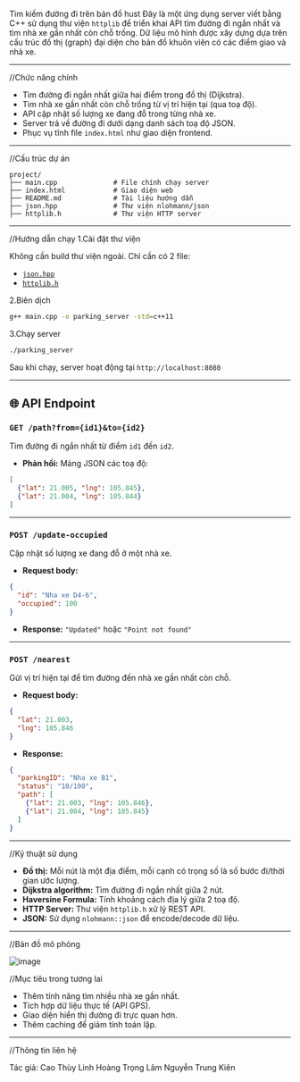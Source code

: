 Tìm kiếm đường đi trên bản đồ hust
Đây là một ứng dụng server viết bằng C++ sử dụng thư viện `httplib` để triển khai API tìm đường đi ngắn nhất và tìm nhà xe gần nhất còn chỗ trống. Dữ liệu mô hình được xây dựng dựa trên cấu trúc đồ thị (graph) đại diện cho bản đồ khuôn viên có các điểm giao và nhà xe.

---

//Chức năng chính

- Tìm đường đi ngắn nhất giữa hai điểm trong đồ thị (Dijkstra).
- Tìm nhà xe gần nhất còn chỗ trống từ vị trí hiện tại (qua toạ độ).
- API cập nhật số lượng xe đang đỗ trong từng nhà xe.
- Server trả về đường đi dưới dạng danh sách toạ độ JSON.
- Phục vụ tĩnh file `index.html` như giao diện frontend.

---

//Cấu trúc dự án

```
project/
├── main.cpp              # File chính chạy server
├── index.html            # Giao diện web
├── README.md             # Tài liệu hướng dẫn
├── json.hpp              # Thư viện nlohmann/json
├── httplib.h             # Thư viện HTTP server
```

---

//Hướng dẫn chạy
1.Cài đặt thư viện

Không cần build thư viện ngoài. Chỉ cần có 2 file:
- [`json.hpp`](https://github.com/nlohmann/json/releases)
- [`httplib.h`](https://github.com/yhirose/cpp-httplib)

2.Biên dịch

```bash
g++ main.cpp -o parking_server -std=c++11
```
3.Chạy server

```bash
./parking_server
```

Sau khi chạy, server hoạt động tại `http://localhost:8080`

---

## 🌐 API Endpoint

### `GET /path?from={id1}&to={id2}`

Tìm đường đi ngắn nhất từ điểm `id1` đến `id2`.

- **Phản hồi:** Mảng JSON các toạ độ:
```json
[
  {"lat": 21.005, "lng": 105.845},
  {"lat": 21.004, "lng": 105.844}
]
```

---

### `POST /update-occupied`

Cập nhật số lượng xe đang đỗ ở một nhà xe.

- **Request body:**
```json
{
  "id": "Nha xe D4-6",
  "occupied": 100
}
```

- **Response:** `"Updated"` hoặc `"Point not found"`

---

### `POST /nearest`

Gửi vị trí hiện tại để tìm đường đến nhà xe gần nhất còn chỗ.

- **Request body:**
```json
{
  "lat": 21.003,
  "lng": 105.846
}
```

- **Response:**
```json
{
  "parkingID": "Nha xe B1",
  "status": "10/100",
  "path": [
    {"lat": 21.003, "lng": 105.846},
    {"lat": 21.004, "lng": 105.845}
  ]
}
```

---

//Kỹ thuật sử dụng

- **Đồ thị:** Mỗi nút là một địa điểm, mỗi cạnh có trọng số là số bước đi/thời gian ước lượng.
- **Dijkstra algorithm:** Tìm đường đi ngắn nhất giữa 2 nút.
- **Haversine Formula:** Tính khoảng cách địa lý giữa 2 toạ độ.
- **HTTP Server:** Thư viện `httplib.h` xử lý REST API.
- **JSON:** Sử dụng `nlohmann::json` để encode/decode dữ liệu.

---

//Bản đồ mô phỏng

![image](https://github.com/user-attachments/assets/5bc1ca91-e81f-4ac6-86dc-553ee389947f)

//Mục tiêu trong tương lai

- Thêm tính năng tìm nhiều nhà xe gần nhất.
- Tích hợp dữ liệu thực tế (API GPS).
- Giao diện hiển thị đường đi trực quan hơn.
- Thêm caching để giảm tính toán lặp.

---

//Thông tin liên hệ

Tác giả: Cao Thùy Linh
Hoàng Trọng Lâm
Nguyễn Trung Kiên
